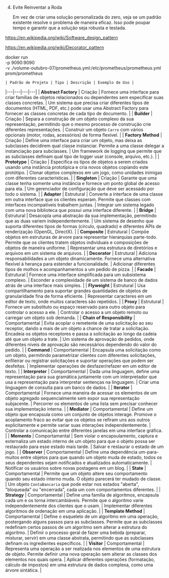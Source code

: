 
4. Evite Reinventar a Roda

    Em vez de criar uma solução personalizada do zero, veja se um padrão existente resolve o problema de maneira eficaz. Isso pode poupar tempo e garantir que a solução seja robusta e testada.


https://en.wikipedia.org/wiki/Software_design_pattern

https://en.wikipedia.org/wiki/Decorator_pattern


docker run \
  -p 9090:9090 \
  -v ./volume-outubro-07/prometheus.yml:/etc/prometheus/prometheus.yml \
  prom/prometheus



    | Padrão de Projeto | Tipo | Descrição | Exemplo de Uso |
|---|---|---|---|
| **Abstract Factory** | Criação | Fornece uma interface para criar famílias de objetos relacionados ou dependentes sem especificar suas classes concretas. |  Um sistema que precisa criar diferentes tipos de documentos (HTML, PDF, etc.) pode usar uma Abstract Factory para fornecer as classes concretas de cada tipo de documento. |
| **Builder** | Criação | Separa a construção de um objeto complexo da sua representação, permitindo que o mesmo processo de construção crie diferentes representações. |  Construir um objeto `Carro` com vários opcionais (motor, rodas, acessórios) de forma flexível. |
| **Factory Method** | Criação | Define uma interface para criar um objeto, mas deixa as subclasses decidirem qual classe instanciar. Permite a uma classe delegar a instanciação para subclasses. |  Um framework de logging que permite que as subclasses definam qual tipo de logger usar (console, arquivo, etc.). |
| **Prototype** | Criação | Especifica os tipos de objetos a serem criados usando uma instância prototípica e cria novos objetos copiando este protótipo. |  Clonar objetos complexos em um jogo, como unidades inimigas com diferentes características. |
| **Singleton** | Criação | Garante que uma classe tenha somente uma instância e fornece um ponto global de acesso para ela. |  Um gerenciador de configuração que deve ser acessado por todo o sistema. |
| **Adapter** | Estrutural | Converte a interface de uma classe em outra interface que os clientes esperam. Permite que classes com interfaces incompatíveis trabalhem juntas. |  Integrar um sistema legado com uma nova biblioteca que possui uma interface diferente. |
| **Bridge** | Estrutural | Desacopla uma abstração da sua implementação, permitindo que as duas variem independentemente. |  Um sistema de desenho que suporta diferentes tipos de formas (círculo, quadrado) e diferentes APIs de renderização (OpenGL, DirectX). |
| **Composite** | Estrutural | Compõe objetos em estruturas de árvore para representar hierarquias parte-todo. Permite que os clientes tratem objetos individuais e composições de objetos de maneira uniforme. |  Representar uma estrutura de diretórios e arquivos em um sistema de arquivos. |
| **Decorator** | Estrutural | Adiciona responsabilidades a um objeto dinamicamente. Fornece uma alternativa flexível à herança para estender a funcionalidade. |  Adicionar diferentes tipos de molhos e acompanhamentos a um pedido de pizza. |
| **Facade** | Estrutural | Fornece uma interface simplificada para um subsistema complexo. |  Esconder a complexidade de um sistema de banco de dados atrás de uma interface mais simples. |
| **Flyweight** | Estrutural | Usa compartilhamento para suportar grandes quantidades de objetos de granularidade fina de forma eficiente. |  Representar caracteres em um editor de texto, onde muitos caracteres são repetidos. |
| **Proxy** | Estrutural | Fornece um substituto ou espaço reservado para outro objeto para controlar o acesso a ele. |  Controlar o acesso a um objeto remoto ou carregar um objeto sob demanda. |
| **Chain of Responsibility** | Comportamental | Evita acoplar o remetente de uma solicitação ao seu receptor, dando a mais de um objeto a chance de tratar a solicitação. Encadeia os objetos receptores e passa a solicitação ao longo da cadeia até que um objeto a trate. |  Um sistema de aprovação de pedidos, onde diferentes níveis de aprovação são necessários dependendo do valor do pedido. |
| **Command** | Comportamental | Encapsula uma solicitação como um objeto, permitindo parametrizar clientes com diferentes solicitações, enfileirar ou registrar solicitações e suportar operações que podem ser desfeitas. |  Implementar operações de desfazer/refazer em um editor de texto. |
| **Interpreter** | Comportamental | Dada uma linguagem, define uma representação para sua gramática juntamente com um interpretador que usa a representação para interpretar sentenças na linguagem. |  Criar uma linguagem de consulta para um banco de dados. |
| **Iterator** | Comportamental | Fornece uma maneira de acessar os elementos de um objeto agregado sequencialmente sem expor sua representação subjacente. |  Percorrer os elementos de uma lista sem precisar conhecer sua implementação interna. |
| **Mediator** | Comportamental | Define um objeto que encapsula como um conjunto de objetos interage. Promove o acoplamento fraco ao evitar que os objetos se refiram uns aos outros explicitamente e permite variar suas interações independentemente. |  Controlar a comunicação entre diferentes janelas em uma interface gráfica. |
| **Memento** | Comportamental | Sem violar o encapsulamento, captura e externaliza um estado interno de um objeto para que o objeto possa ser restaurado para esse estado mais tarde. |  Salvar e restaurar o estado de um jogo. |
| **Observer** | Comportamental | Define uma dependência um-para-muitos entre objetos para que quando um objeto muda de estado, todos os seus dependentes sejam notificados e atualizados automaticamente. |  Notificar os usuários sobre novas postagens em um blog. |
| **State** | Comportamental | Permite que um objeto altere seu comportamento quando seu estado interno muda. O objeto parecerá ter mudado de classe. |  Um objeto `ContaBancaria` que pode estar nos estados "aberta", "bloqueada" ou "encerrada", cada um com comportamentos diferentes. |
| **Strategy** | Comportamental | Define uma família de algoritmos, encapsula cada um e os torna intercambiáveis. Permite que o algoritmo varie independentemente dos clientes que o usam. |  Implementar diferentes algoritmos de ordenação em uma aplicação. |
| **Template Method** | Comportamental | Define o esqueleto de um algoritmo em uma operação, postergando alguns passos para as subclasses. Permite que as subclasses redefinam certos passos de um algoritmo sem alterar a estrutura do algoritmo. |  Definir o processo geral de fazer uma bebida (preparar, misturar, servir) em uma classe abstrata, permitindo que as subclasses definam os ingredientes específicos. |
| **Visitor** | Comportamental | Representa uma operação a ser realizada nos elementos de uma estrutura de objeto. Permite definir uma nova operação sem alterar as classes dos elementos nos quais opera. |  Aplicar diferentes operações (formatação, cálculo de impostos) em uma estrutura de dados complexa, como uma árvore sintática. |

